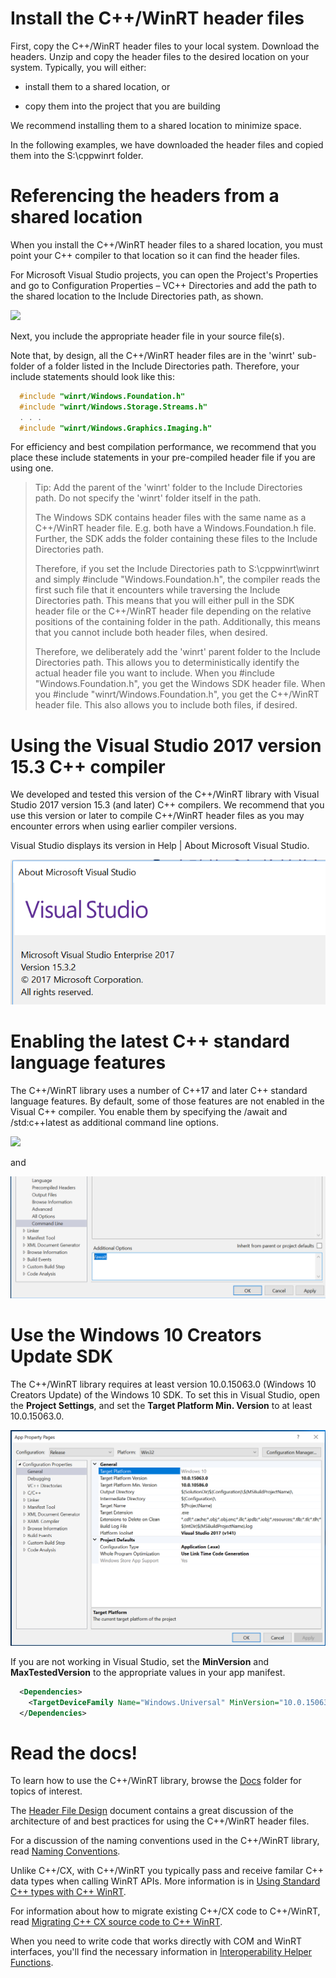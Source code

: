 ﻿Install the C++/WinRT header files
===============================================

First, copy the C++/WinRT header files to your local system. Download the headers.
Unzip and copy the header files to the desired location on your system. Typically, you
will either:

-   install them to a shared location, or

-   copy them into the project that you are building

We recommend installing them to a shared location to minimize space.

In the following examples, we have downloaded the header files and
copied them into the S:\\cppwinrt folder.

Referencing the headers from a shared location
==============================================

When you install the C++/WinRT header files to a shared location, you
must point your C++ compiler to that location so it can find the header
files.

For Microsoft Visual Studio projects, you can open the Project's
Properties and go to Configuration Properties – VC++ Directories and add
the path to the shared location to the Include Directories path, as
shown.

![](./media/image1.png)

Next, you include the appropriate header file in your source file(s).

Note that, by design, all the C++/WinRT header files are in the 'winrt'
sub-folder of a folder listed in the Include Directories path.
Therefore, your include statements should look like this:

```C++
  #include "winrt/Windows.Foundation.h"
  #include "winrt/Windows.Storage.Streams.h"
  . . .
  #include "winrt/Windows.Graphics.Imaging.h"
```

For efficiency and best compilation performance, we recommend that you
place these include statements in your pre-compiled header file if you
are using one.

> Tip: Add the parent of the 'winrt' folder to the Include Directories
> path. Do not specify the 'winrt' folder itself in the path.
>
> The Windows SDK contains header files with the same name as a
> C++/WinRT header file. E.g. both have a Windows.Foundation.h file.
> Further, the SDK adds the folder containing these files to the Include
> Directories path.
>
> Therefore, if you set the Include Directories path to
> S:\\cppwinrt\\winrt and simply \#include "Windows.Foundation.h", the
> compiler reads the first such file that it encounters while traversing
> the Include Directories path. This means that you will either pull in
> the SDK header file or the C++/WinRT header file depending on the
> relative positions of the containing folder in the path. Additionally,
> this means that you cannot include both header files, when desired.
>
> Therefore, we deliberately add the 'winrt' parent folder to the
> Include Directories path. This allows you to deterministically
> identify the actual header file you want to include. When you
> \#include "Windows.Foundation.h", you get the Windows SDK header file.
> When you \#include "winrt/Windows.Foundation.h", you get the C++/WinRT
> header file. This also allows you to include both files, if desired.

Using the Visual Studio 2017 version 15.3 C++ compiler
=============================================

We developed and tested this version of the C++/WinRT library with 
Visual Studio 2017 version 15.3 (and later) C++ compilers. We recommend
that you use this version or later to compile C++/WinRT header files as you
may encounter errors when using earlier compiler versions.  

Visual Studio displays its version in Help | About Microsoft Visual Studio.  

![](./media/image3.png)

Enabling the latest C++ standard language features
==================================================

The C++/WinRT library uses a number of C++17 and later C++ standard language 
features. By default, some of those features are not enabled in the Visual 
C++ compiler. You enable them by specifying the
/await and /std:c++latest as additional command line options.

![](./media/image4.png)

and 

![](./media/image5.png)

Use the Windows 10 Creators Update SDK
=========================================

The C++/WinRT library requires at least version 10.0.15063.0 (Windows 10
Creators Update) of the Windows 10 SDK. To set this in Visual Studio,
open the **Project Settings**, and set the **Target Platform Min.
Version** to at least 10.0.15063.0.

![](./media/image2.png)

If you are not working in Visual Studio, set the **MinVersion** and
**MaxTestedVersion** to the appropriate values in your app manifest.

```XML
  <Dependencies>
    <TargetDeviceFamily Name="Windows.Universal" MinVersion="10.0.15063.0" MaxVersionTested="10.0.15063.0" />
  </Dependencies>
```
Read the docs!
==============

To learn how to use the C++/WinRT library, browse the [Docs](./Docs) folder for topics of interest.

The [Header File Design](./Docs/Header%20File%20Design.md) document contains a great discussion of the architecture of and best practices for using the C++/WinRT header files.

For a discussion of the naming conventions used in the C++/WinRT library, read [Naming Conventions](./Docs/Naming%20Conventions.md).

Unlike C++/CX, with C++/WinRT you typically pass and receive familar C++ data types when calling WinRT APIs. More information is in [Using Standard C++ types with C++ WinRT](./Docs/Using%20Standard%20C++%20types%20with%20C++%20WinRT.md).

For information about how to migrate existing C++/CX code to C++/WinRT, read [Migrating C++ CX source code to C++ WinRT](./Docs/Migrating%20C++%20CX%20source%20code%20to%20C++%20WinRT.md).

When you need to write code that works directly with COM and WinRT interfaces, you'll find the necessary information in [Interoperability Helper Functions](./Docs/Interoperability%20Helper%20Functions.md).
